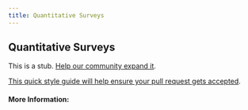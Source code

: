 ```yaml
---
title: Quantitative Surveys
---
```


## Quantitative Surveys

This is a stub. [Help our community expand it](https://github.com/freeCodeCamp/guide-articles/tree/master/articles/User-Experience-Design/Quantitative-Surveys/index.md).

[This quick style guide will help ensure your pull request gets accepted](https://github.com/freeCodeCamp/guide-articles/blob/master/README.md).

<!-- The article goes here, in GitHub-flavored Markdown. Feel free to add YouTube videos, images, and CodePen/JSBin embeds  -->

#### More Information:
<!-- Please add any articles you think might be helpful to read before writing the article -->



